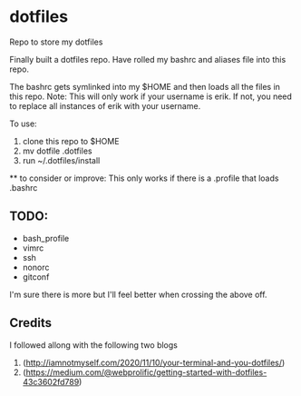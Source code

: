 # dotfiles
Repo to store my dotfiles

Finally built a dotfiles repo. Have rolled my bashrc and aliases file into this repo.

The bashrc gets symlinked into my $HOME and then loads all the files in this repo.
Note:
This will only work if your username is erik. If not, you need to replace all instances of erik with your username.

To use:
1. clone this repo to $HOME
2. mv dotfile .dotfiles
3. run ~/.dotfiles/install

** to consider or improve:
This only works if there is a .profile that loads .bashrc

## TODO:
* bash_profile
* vimrc
* ssh
* nonorc
* gitconf

I'm sure there is more but I'll feel better when crossing the above off.

## Credits
I followed allong with the following two blogs
1. (http://iamnotmyself.com/2020/11/10/your-terminal-and-you-dotfiles/)
2. (https://medium.com/@webprolific/getting-started-with-dotfiles-43c3602fd789)

